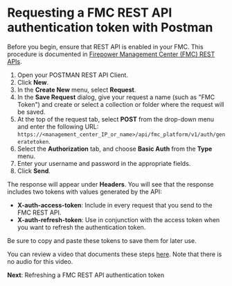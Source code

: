 # Requesting a FMC REST API authentication token with Postman

Before you begin, ensure that REST API is enabled in your FMC. This procedure is documented in [Firepower Management Center (FMC) REST APIs](https://developer.cisco.com/learning/modules/Firepower/firepower-restapi-101/).

1. Open your POSTMAN REST API Client.
2. Click **New**.
3. In the **Create New** menu, select **Request**.
4. In the **Save Request** dialog, give your request a name (such as "FMC Token") and create or select a collection or folder where the request will be saved.
5. At the top of the request tab, select **POST** from the drop-down menu and enter the following URL: `https://<management_center_IP_or_name>/api/fmc_platform/v1/auth/generatetoken`.
6. Select the **Authorization** tab, and choose **Basic Auth** from the **Type** menu.
7. Enter your username and password in the appropriate fields.
8. Click **Send**.

The response will appear under **Headers**. You will see that the response includes two tokens with values generated by the API:

* **X-auth-access-token**: Include in every request that you send to the FMC REST API.
* **X-auth-refresh-token**: Use in conjunction with the access token when you want to refresh the authentication token.

Be sure to copy and paste these tokens to save them for later use.

You can review a video that documents these steps [here](https://youtu.be/jjj6A-5747k). Note that there is no audio for this video.

**Next**: Refreshing a FMC REST API authentication token
